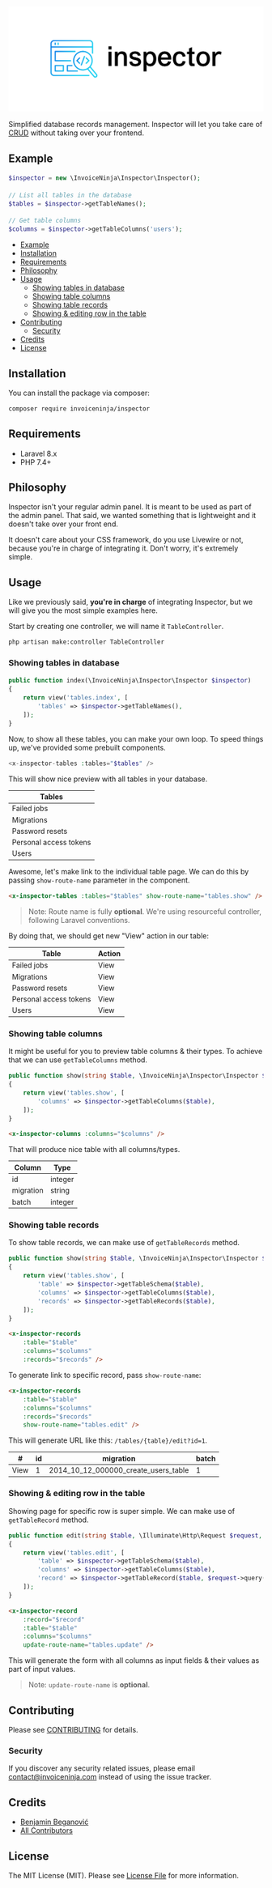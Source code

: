 <p align="center">
    <img src="https://raw.githubusercontent.com/invoiceninja/inspector/main/resources/static/cover.png" alt="inspector logo">
</p>

<!-- [![Latest Version on Packagist](https://img.shields.io/packagist/v/invoiceninja/inspector.svg?style=flat-square)](https://packagist.org/packages/invoiceninja/inspector)
[![Total Downloads](https://img.shields.io/packagist/dt/invoiceninja/inspector.svg?style=flat-square)](https://packagist.org/packages/invoiceninja/inspector)
![GitHub Actions](https://github.com/invoiceninja/inspector/actions/workflows/main.yml/badge.svg) -->

Simplified database records management. Inspector will let you take care of [CRUD](https://en.wikipedia.org/wiki/Create,_read,_update_and_delete) without taking over your frontend.

## Example
```php
$inspector = new \InvoiceNinja\Inspector\Inspector();

// List all tables in the database
$tables = $inspector->getTableNames();

// Get table columns
$columns = $inspector->getTableColumns('users');
```

- [Example](#example)
- [Installation](#installation)
- [Requirements](#requirements)
- [Philosophy](#philosophy)
- [Usage](#usage)
  - [Showing tables in database](#showing-tables-in-database)
  - [Showing table columns](#showing-table-columns)
  - [Showing table records](#showing-table-records)
  - [Showing & editing row in the table](#showing--editing-row-in-the-table)
- [Contributing](#contributing)
  - [Security](#security)
- [Credits](#credits)
- [License](#license)

## Installation

You can install the package via composer:

```bash
composer require invoiceninja/inspector
```
## Requirements
- Laravel 8.x
- PHP 7.4+

## Philosophy
Inspector isn't your regular admin panel. It is meant to be used as part of the admin panel. That said, we wanted something that is lightweight and it doesn't take over your front end. 

It doesn't care about your CSS framework, do you use Livewire or not, because you're in charge of integrating it. Don't worry, it's extremely simple.

## Usage

Like we previously said, **you're in charge** of integrating Inspector, but we will give you the most simple examples here.

Start by creating one controller, we will name it `TableController`.

```bash
php artisan make:controller TableController
```

### Showing tables in database

```php
public function index(\InvoiceNinja\Inspector\Inspector $inspector)
{
    return view('tables.index', [
        'tables' => $inspector->getTableNames(),
    ]);
}
```

Now, to show all these tables, you can make your own loop. To speed things up, we've provided some prebuilt components.

```php
<x-inspector-tables :tables="$tables" />
```

This will show nice preview with all tables in your database.

| Tables                 |
|------------------------|
| Failed jobs            |
| Migrations             |
| Password resets        |
| Personal access tokens |
| Users                  |

Awesome, let's make link to the individual table page. We can do this by passing `show-route-name` parameter in the component.

```html
<x-inspector-tables :tables="$tables" show-route-name="tables.show" />
```

> Note: Route name is fully **optional**. We're using resourceful controller, following Laravel conventions.

By doing that, we should get new "View" action in our table:

| Table                  | Action |
|------------------------|--------|
| Failed jobs            | View   |
| Migrations             | View   |
| Password resets        | View   |
| Personal access tokens | View   |
| Users                  | View   |

### Showing table columns

It might be useful for you to preview table columns & their types. To achieve that we can use `getTableColumns` method.

```php
public function show(string $table, \InvoiceNinja\Inspector\Inspector $inspector)
{
    return view('tables.show', [
        'columns' => $inspector->getTableColumns($table),
    ]);
}
```

```html
<x-inspector-columns :columns="$columns" />
```

That will produce nice table with all columns/types.

| Column    | Type    |
|-----------|---------|
| id        | integer |
| migration | string  |
| batch     | integer |

### Showing table records

To show table records, we can make use of `getTableRecords` method.

```php
public function show(string $table, \InvoiceNinja\Inspector\Inspector $inspector)
{
    return view('tables.show', [
        'table' => $inspector->getTableSchema($table),
        'columns' => $inspector->getTableColumns($table),
        'records' => $inspector->getTableRecords($table),
    ]);
}
```

```html
<x-inspector-records 
    :table="$table" 
    :columns="$columns"
    :records="$records" /> 
```

To generate link to specific record, pass `show-route-name`:

```html
<x-inspector-records 
    :table="$table" 
    :columns="$columns"
    :records="$records"
    show-route-name="tables.edit" /> 
```

This will generate URL like this: `/tables/{table}/edit?id=1`.

| #    | id | migration                            | batch |
|------|----|--------------------------------------|-------|
| View | 1  | 2014_10_12_000000_create_users_table | 1     |

### Showing & editing row in the table

Showing page for specific row is super simple. We can make use of `getTableRecord` method.

```php
public function edit(string $table, \Illuminate\Http\Request $request, \InvoiceNinja\Inspector\Inspector $inspector)
{
    return view('tables.edit', [
        'table' => $inspector->getTableSchema($table),
        'columns' => $inspector->getTableColumns($table),
        'record' => $inspector->getTableRecord($table, $request->query('id')),
    ]);
}
```

```html
<x-inspector-record 
    :record="$record" 
    :table="$table"
    :columns="$columns"
    update-route-name="tables.update" />
```

This will generate the form with all columns as input fields & their values as part of input values.

> Note: `update-route-name` is **optional**.

## Contributing

Please see [CONTRIBUTING](https://github.com/invoiceninja/invoiceninja/blob/master/CONTRIBUTING.md) for details.

### Security

If you discover any security related issues, please email contact@invoiceninja.com instead of using the issue tracker.

## Credits

-   [Benjamin Beganović](https://github.com/invoiceninja)
-   [All Contributors](../../contributors)

## License

The MIT License (MIT). Please see [License File](LICENSE.md) for more information.
